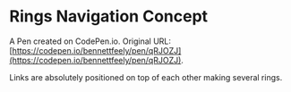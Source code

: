 # Rings Navigation Concept

A Pen created on CodePen.io. Original URL: [https://codepen.io/bennettfeely/pen/qRJOZJ](https://codepen.io/bennettfeely/pen/qRJOZJ).

Links are absolutely positioned on top of each other making several rings.